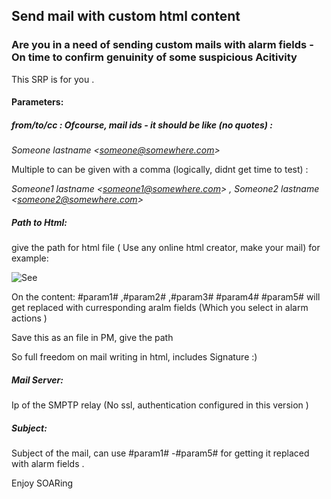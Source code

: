 ﻿## Send mail with custom html content


### Are you in a need of sending custom mails with alarm fields -On time to confirm genuinity of some suspicious Acitivity 

This SRP is for you .

#### Parameters:

##### from/to/cc :  Ofcourse, mail ids -  it should be like (no quotes) :

*Someone lastname \<someone@somewhere.com\>*

Multiple to can be given with a comma (logically, didnt get time to test) :

*Someone1 lastname \<someone1@somewhere.com\> , Someone2 lastname \<someone2@somewhere.com\>*

##### Path to Html: 

give the path for html file ( Use any online html creator, make your mail) for example:

![See](https://raw.githubusercontent.com/ubais7/Logrhythm-SRPs/master/Send_Mail/html.JPG)

On the content:  #param1# ,#param2#  ,#param3#  #param4# #param5# will get replaced with curresponding aralm fields (Which you select in alarm actions )

Save this as an file in PM, give the path

So full freedom on mail writing in html, includes Signature :) 

##### Mail Server:

Ip of the SMPTP relay (No ssl, authentication configured in this version )

##### Subject:

Subject of the mail, can use #param1# -#param5# for getting it replaced with alarm fields .


Enjoy SOARing
